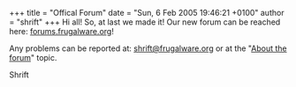 +++
title = "Offical Forum"
date = "Sun, 6 Feb 2005 19:46:21 +0100"
author = "shrift"
+++
Hi all! So, at last we made it! Our new forum can be reached here: [forums.frugalware.org](http://forums.frugalware.org/)!  

 Any problems can be reported at: [shrift@frugalware.org](mailto:shrift@frugalware.org) or at the "[About the forum](http://forums.frugalware.org/index.php?t=thread&frm_id=29)" topic.  

 Shrift  
